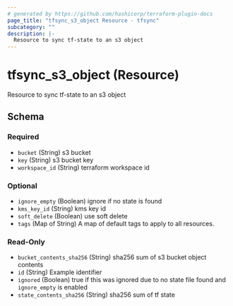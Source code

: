 ```yaml
---
# generated by https://github.com/hashicorp/terraform-plugin-docs
page_title: "tfsync_s3_object Resource - tfsync"
subcategory: ""
description: |-
  Resource to sync tf-state to an s3 object
---
```


# tfsync_s3_object (Resource)

Resource to sync tf-state to an s3 object



<!-- schema generated by tfplugindocs -->
## Schema

### Required

- `bucket` (String) s3 bucket
- `key` (String) s3 bucket key
- `workspace_id` (String) terraform workspace id

### Optional

- `ignore_empty` (Boolean) ignore if no state is found
- `kms_key_id` (String) kms key id
- `soft_delete` (Boolean) use soft delete
- `tags` (Map of String) A map of default tags to apply to all resources.

### Read-Only

- `bucket_contents_sha256` (String) sha256 sum of s3 bucket object contents
- `id` (String) Example identifier
- `ignored` (Boolean) true if this was ignored due to no state file found and `ignore_empty` is enabled
- `state_contents_sha256` (String) sha256 sum of tf state
